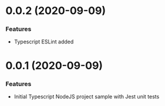 # 0.0.2 (2020-09-09)

### Features

* Typescript ESLint added

# 0.0.1 (2020-09-09)

### Features

* Initial Typescript NodeJS project sample with Jest unit tests